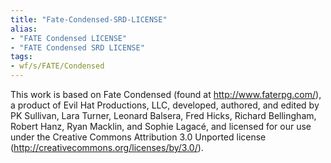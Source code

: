 ```yaml
---
title: "Fate-Condensed-SRD-LICENSE"
alias:
- "FATE Condensed LICENSE"
- "FATE Condensed SRD LICENSE"
tags:
- wf/s/FATE/Condensed
---
```

This work is based on Fate Condensed (found at http://www.faterpg.com/), a product of Evil Hat Productions, LLC, developed, authored, and edited by PK Sullivan, Lara Turner, Leonard Balsera, Fred Hicks, Richard Bellingham, Robert Hanz, Ryan Macklin, and Sophie Lagacé, and licensed for our use under the Creative Commons Attribution 3.0 Unported license (http://creativecommons.org/licenses/by/3.0/).